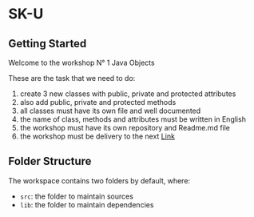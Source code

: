 # SK-U

## Getting Started

Welcome to the workshop N° 1 Java Objects

These are the task that we need to do:

1. create 3 new classes with public, private and protected attributes
2. also add public, private and protected methods
3. all classes must have its own file and well documented
4. the name of class, methods and attributes must be written in English
5. the workshop must have its own repository and Readme.md file
6. the workshop must be delivery to the next [Link](https://forms.gle/y6c3GjfHyGKNsDDd8)

## Folder Structure

The workspace contains two folders by default, where:

- `src`: the folder to maintain sources
- `lib`: the folder to maintain dependencies

